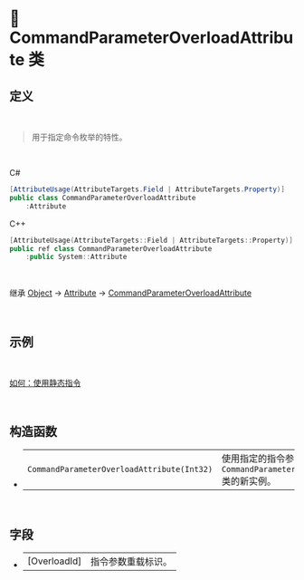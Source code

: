 # 🔖 CommandParameterOverloadAttribute 类

## 定义

<br>

> 用于指定命令枚举的特性。

<br>

C#
```cs
[AttributeUsage(AttributeTargets.Field | AttributeTargets.Property)]
public class CommandParameterOverloadAttribute
    :Attribute
```
C++
```cpp
[AttributeUsage(AttributeTargets::Field | AttributeTargets::Property)]
public ref class CommandParameterOverloadAttribute
    :public System::Attribute
```
<br>

继承 [Object](https://docs.microsoft.com/zh-cn/DotNET/api/system.object) → [Attribute](https://docs.microsoft.com/zh-cn/DotNET/api/system.attribute) → [CommandParameterOverloadAttribute](CommandParameterOverloadAttribute)
   
<br>

## 示例

<br>

[如何：使用静态指令](../../../../../HowTo/Static_DynamicCommand)

<br>

## 构造函数
- 
    |||
    |-|-|
    |`CommandParameterOverloadAttribute(Int32)`|使用指定的指令参数标识初始化 `CommandParameterOverloadAttribute` 类的新实例。|

<br>

##  字段
- 
    |||
    |-|-|
    |[OverloadId]|指令参数重载标识。|

<br>



